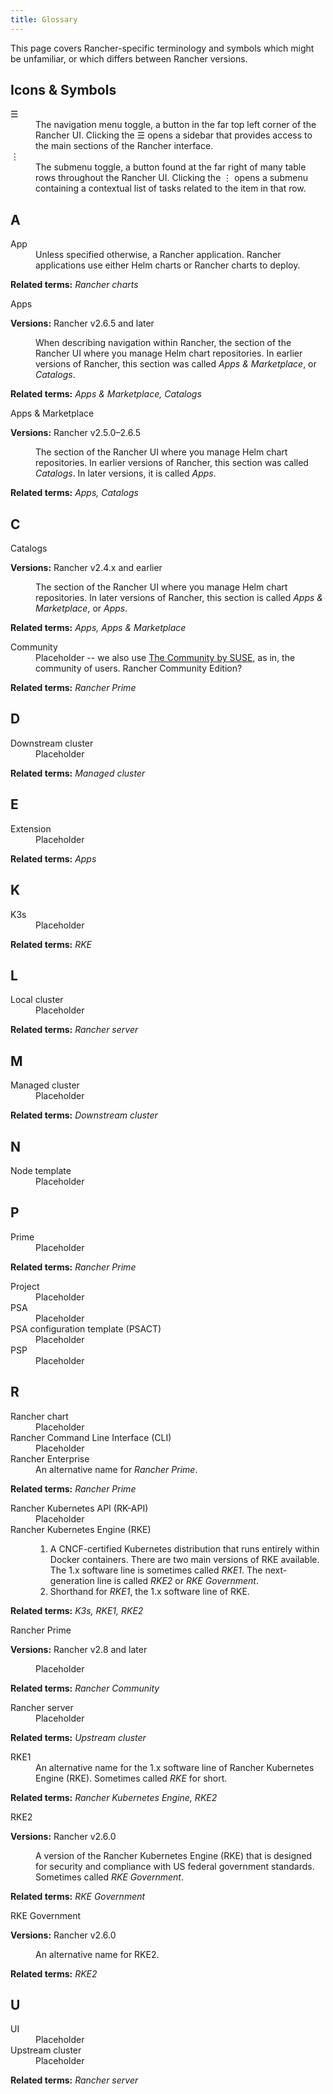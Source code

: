 ```yaml
---
title: Glossary
---
```


<!-- This page uses HTML definition list tags. dl indicates the start and end of a definition list. dt indicates the defined term, and dd the definition. These will stay in place until we upgrade to Docusaurus 3 and are able to add the remark-definition-list plugin for native Markdown syntax. We are currently blocked as the plugin requires a handler that isn't currently exposed. See https://github.com/facebook/docusaurus/discussions/8743#discussioncomment-6085581 and https://github.com/facebook/docusaurus/pull/9674 -->

<head>
  <link rel="canonical" href="https://ranchermanager.docs.rancher.com/glossary"/>
</head>

This page covers Rancher-specific terminology and symbols which might be unfamiliar, or which differs between Rancher versions.

## Icons & Symbols

<dl>
    <dt>
        ☰
    </dt>
    <dd>
        The navigation menu toggle, a button in the far top left corner of the Rancher UI. Clicking the ☰ opens a sidebar that provides access to the main sections of the Rancher interface.
    </dd>
    <dt>
        ⋮
    </dt>
    <dd>
        The submenu toggle, a button found at the far right of many table rows throughout the Rancher UI. Clicking the ⋮ opens a submenu containing a contextual list of tasks related to the item in that row.
    </dd>
</dl>

## A

<dl>
    <dt>
        App
    </dt>
    <dd>
        Unless specified otherwise, a Rancher application. Rancher applications use either Helm charts or Rancher charts to deploy.
    </dd>
    <p>
        <b>Related terms:</b> <i>Rancher charts</i>
    </p>
    <dt>
        Apps
    </dt>
    <p>
        <b>Versions:</b> Rancher v2.6.5 and later
    </p>
    <dd>
        When describing navigation within Rancher, the section of the Rancher UI where you manage Helm chart repositories. In earlier versions of Rancher, this section was called <i>Apps & Marketplace</i>, or <i>Catalogs</i>.
    </dd>
    <p>
        <b>Related terms:</b> <i>Apps & Marketplace, Catalogs</i>
    </p>
    <dt>
        Apps & Marketplace
    </dt>
    <p>
        <b>Versions:</b> Rancher v2.5.0–2.6.5
    </p>
    <dd>
        The section of the Rancher UI where you manage Helm chart repositories. In earlier versions of Rancher, this section was called <i>Catalogs</i>. In later versions, it is called <i>Apps</i>.
    </dd>
    <p>
        <b>Related terms:</b> <i>Apps, Catalogs</i>
    </p>
</dl>

## C

<dl>
    <dt>
        Catalogs
    </dt>
    <p>
        <b>Versions:</b> Rancher v2.4.x and earlier
    </p>
    <dd>
        The section of the Rancher UI where you manage Helm chart repositories. In later versions of Rancher, this section is called <i>Apps & Marketplace</i>, or <i>Apps</i>.
    </dd>
    <p>
        <b>Related terms:</b> <i>Apps, Apps & Marketplace</i>
    </p>
    <dt>
        Community
    </dt>
    <dd>
        Placeholder -- we also use <a href="https://www.rancher.com/community">The Community by SUSE</a>, as in, the community of users. Rancher Community Edition?
    </dd>
    <p>
        <b>Related terms:</b> <i>Rancher Prime</i>
    </p>
</dl>

## D

<dl>
    <dt>
        Downstream cluster
    </dt>
    <dd>
        Placeholder 
    </dd>
    <p>
        <b>Related terms:</b> <i>Managed cluster</i>
    </p>
</dl>

## E

<dl>
    <dt>
        Extension
    </dt>
    <dd>
        Placeholder 
    </dd>
    <p>
        <b>Related terms:</b> <i>Apps</i>
    </p>
</dl>

## K

<dl>
    <dt>
        K3s
    </dt>
    <dd>
        Placeholder 
    </dd>
    <p>
        <b>Related terms:</b> <i>RKE</i>
    </p>
</dl>

## L

<dl>
    <dt>
        Local cluster
    </dt>
    <dd>
        Placeholder 
    </dd>
    <p>
        <b>Related terms:</b> <i>Rancher server</i>
    </p>
</dl>

## M

<dl>
    <dt>
        Managed cluster
    </dt>
    <dd>
        Placeholder
    </dd>
    <p>
        <b>Related terms:</b> <i>Downstream cluster</i>
    </p>
</dl>

## N

<dl>
    <dt>
        Node template
    </dt>
    <dd>
        Placeholder
    </dd>
</dl>

## P

<dl>
    <dt>
        Prime
    </dt>
    <dd>
        Placeholder
    </dd>
    <p>
        <b>Related terms:</b> <i>Rancher Prime</i>
    </p>
    <dt>
        Project
    </dt>
    <dd>
        Placeholder 
    </dd>
    <dt>
        PSA
    </dt>
    <dd>
        Placeholder 
    </dd>
    <dt>
        PSA configuration template (PSACT)
    </dt>
    <dd>
        Placeholder 
    </dd>
    <dt>
        PSP
    </dt>
    <dd>
        Placeholder 
    </dd>
</dl>

## R

<dl>
    <dt>
        Rancher chart
    </dt>
    <dd>
        Placeholder 
    </dd>
    <dt>
        Rancher Command Line Interface (CLI)
    </dt>
    <dd>
        Placeholder 
    </dd>
    <dt>
        Rancher Enterprise
    </dt>
    <dd>
        An alternative name for <i>Rancher Prime</i>. 
    </dd>
    <p>
        <b>Related terms:</b> <i>Rancher Prime</i>
    </p>
    <dt>
        Rancher Kubernetes API (RK-API)
    </dt>
    <dd>
        Placeholder 
    </dd>
    <dt>
        Rancher Kubernetes Engine (RKE)
    </dt>
    <dd>
        <ol>
            <li> 
                A CNCF-certified Kubernetes distribution that runs entirely within Docker containers. There are two main versions of RKE available. The 1.x software line is sometimes called <i>RKE1</i>. The next-generation line is called <i>RKE2</i> or <i>RKE Government</i>.
            </li>
            <li>
                Shorthand for <i>RKE1</i>, the 1.x software line of RKE.
            </li>
        </ol>
    </dd>
    <p>
        <b>Related terms:</b> <i>K3s, RKE1, RKE2</i>
    </p>
    <dt>
        Rancher Prime
    </dt>
    <p>
        <b>Versions:</b> Rancher v2.8 and later
    </p>
    <dd>
        Placeholder
    </dd>
    <p>
        <b>Related terms:</b> <i>Rancher Community</i>
    </p>
    <dt>
        Rancher server
    </dt>
    <dd>
        Placeholder 
    </dd>
    <p>
        <b>Related terms:</b> <i>Upstream cluster</i>
    </p>
    <dt>
        RKE1
    </dt>
    <dd>
        An alternative name for the 1.x software line of Rancher Kubernetes Engine (RKE). Sometimes called <i>RKE</i> for short.
    </dd>
    <p>
        <b>Related terms:</b> <i>Rancher Kubernetes Engine, RKE2</i>
    </p>    
    <dt>
        RKE2
    </dt>
    <p>
        <b>Versions:</b> Rancher v2.6.0
    </p>
    <dd>
        A version of the Rancher Kubernetes Engine (RKE) that is designed for security and compliance with US federal government standards. Sometimes called <i>RKE Government</i>.
    </dd>
    <p>
        <b>Related terms:</b> <i>RKE Government</i>
    </p>
    <dt>
        RKE Government
    </dt>
        <p>
        <b>Versions:</b> Rancher v2.6.0
    </p>
    <dd>
        An alternative name for RKE2.
    </dd>
    <p>
        <b>Related terms:</b> <i>RKE2</i>
    </p>
</dl>

## U

<dl>
    <dt>
        UI
    </dt>
    <dd>
        Placeholder
    </dd>
    <dt>
        Upstream cluster
    </dt>
    <dd>
        Placeholder 
    </dd>
    <p>
        <b>Related terms:</b> <i>Rancher server</i>
    </p>
</dl>
